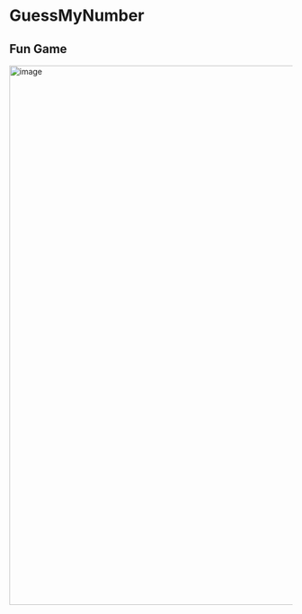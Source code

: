# GuessMyNumber

<h2> Fun Game  </h2>


<img width="960" alt="image" src="https://github.com/SkyRaH05/GuessMyNumber/assets/118686623/608eca32-75df-422c-a4b9-1f7256744f21">
